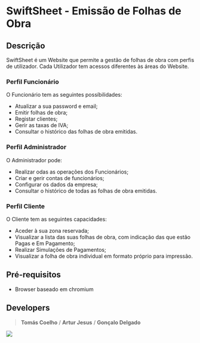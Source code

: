 
# SwiftSheet - Emissão de Folhas de Obra
## Descrição

SwiftSheet é um Website que permite a gestão de folhas de obra com perfis de utilizador. Cada Utilizador tem acessos diferentes às áreas do Website.
 
### Perfil Funcionário

O Funcionário tem as seguintes possíbilidades:

-   Atualizar a sua password e email;
-   Emitir folhas de obra;
-   Registar clientes;
-   Gerir as taxas de IVA;
-   Consultar o histórico das folhas de obra emitidas.

### Perfil Administrador

O Administrador pode:

-   Realizar odas as operações dos Funcionários;
-   Criar e gerir contas de funcionários;
-   Configurar os dados da empresa;
-   Consultar o histórico de todas as folhas de obra emitidas.

### Perfil Cliente

O Cliente tem as seguintes capacidades:

-   Aceder à sua zona reservada;
-   Visualizar a lista das suas folhas de obra, com indicação das que estão Pagas e Em Pagamento;
-   Realizar Simulações de Pagamentos;
-   Visualizar a folha de obra individual em formato próprio para impressão.


## Pré-requisitos

- Browser baseado em chromium


## Developers

> **Tomás Coelho**  /
> **Artur Jesus**  /
> **Gonçalo Delgado**

![](https://www.ipleiria.pt/wp-content/themes/ipleiria/img/logo_ipl_header.png)
